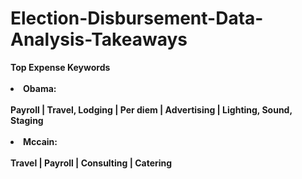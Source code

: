 # Election-Disbursement-Data-Analysis-Takeaways
**<div class="alert alert-block alert-warning">Top Expense Keywords<br><br><li>Obama:<br><br>Payroll | Travel, Lodging | Per diem | Advertising | Lighting, Sound, Staging<br><br><li>Mccain:<br><br>Travel | Payroll | Consulting | Catering**
